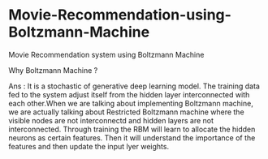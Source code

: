 # Movie-Recommendation-using-Boltzmann-Machine
Movie Recommendation system using Boltzmann Machine

Why Boltzmann Machine ?

Ans : It is a stochastic of generative deep learning model. The training data fed to the system adjust itself from the hidden layer interconnected with each other.When we are talking about implementing Boltzmann machine, we are actually talking about Restricted Boltzmann machine where the visible nodes are not interconnectd and hidden layers are not interconnected. Through training the RBM will learn to allocate the hidden neurons as certain features. Then it will understand the importance of the features and then update the input lyer weights.
